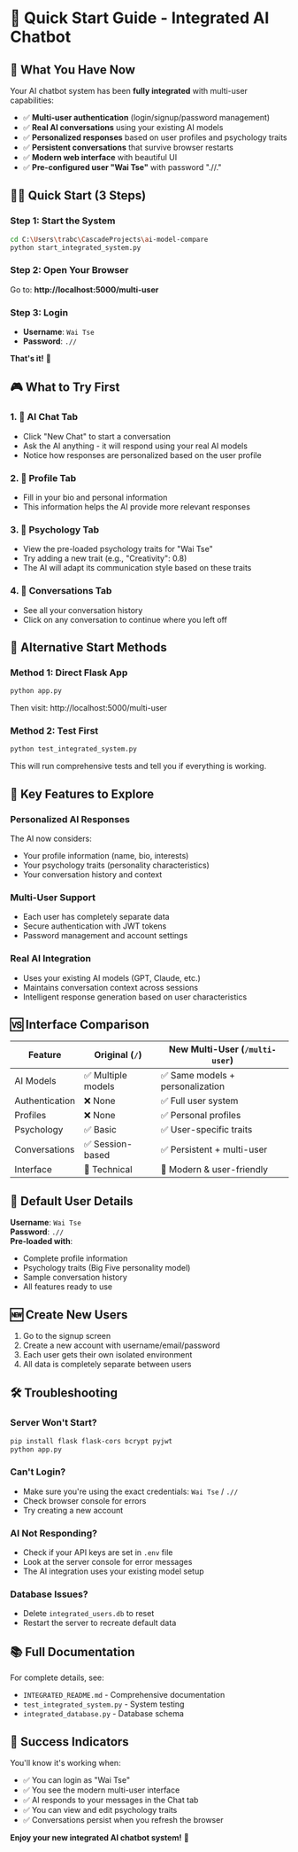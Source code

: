 # 🚀 Quick Start Guide - Integrated AI Chatbot

## 🎯 What You Have Now

Your AI chatbot system has been **fully integrated** with multi-user capabilities:

- ✅ **Multi-user authentication** (login/signup/password management)
- ✅ **Real AI conversations** using your existing AI models
- ✅ **Personalized responses** based on user profiles and psychology traits
- ✅ **Persistent conversations** that survive browser restarts
- ✅ **Modern web interface** with beautiful UI
- ✅ **Pre-configured user "Wai Tse"** with password ".//."

## 🏃‍♂️ Quick Start (3 Steps)

### Step 1: Start the System
```bash
cd C:\Users\trabc\CascadeProjects\ai-model-compare
python start_integrated_system.py
```

### Step 2: Open Your Browser
Go to: **http://localhost:5000/multi-user**

### Step 3: Login
- **Username**: `Wai Tse`
- **Password**: `.//`

**That's it!** 🎉

## 🎮 What to Try First

### 1. 🤖 AI Chat Tab
- Click "New Chat" to start a conversation
- Ask the AI anything - it will respond using your real AI models
- Notice how responses are personalized based on the user profile

### 2. 👤 Profile Tab
- Fill in your bio and personal information
- This information helps the AI provide more relevant responses

### 3. 🧠 Psychology Tab
- View the pre-loaded psychology traits for "Wai Tse"
- Try adding a new trait (e.g., "Creativity": 0.8)
- The AI will adapt its communication style based on these traits

### 4. 💬 Conversations Tab
- See all your conversation history
- Click on any conversation to continue where you left off

## 🔧 Alternative Start Methods

### Method 1: Direct Flask App
```bash
python app.py
```
Then visit: http://localhost:5000/multi-user

### Method 2: Test First
```bash
python test_integrated_system.py
```
This will run comprehensive tests and tell you if everything is working.

## 🌟 Key Features to Explore

### Personalized AI Responses
The AI now considers:
- Your profile information (name, bio, interests)
- Your psychology traits (personality characteristics)
- Your conversation history and context

### Multi-User Support
- Each user has completely separate data
- Secure authentication with JWT tokens
- Password management and account settings

### Real AI Integration
- Uses your existing AI models (GPT, Claude, etc.)
- Maintains conversation context across sessions
- Intelligent response generation based on user characteristics

## 🆚 Interface Comparison

| Feature | Original (`/`) | New Multi-User (`/multi-user`) |
|---------|----------------|--------------------------------|
| AI Models | ✅ Multiple models | ✅ Same models + personalization |
| Authentication | ❌ None | ✅ Full user system |
| Profiles | ❌ None | ✅ Personal profiles |
| Psychology | ✅ Basic | ✅ User-specific traits |
| Conversations | ✅ Session-based | ✅ Persistent + multi-user |
| Interface | 🔧 Technical | 🎨 Modern & user-friendly |

## 🔑 Default User Details

**Username**: `Wai Tse`  
**Password**: `.//`  
**Pre-loaded with**:
- Complete profile information
- Psychology traits (Big Five personality model)
- Sample conversation history
- All features ready to use

## 🆕 Create New Users

1. Go to the signup screen
2. Create a new account with username/email/password
3. Each user gets their own isolated environment
4. All data is completely separate between users

## 🛠️ Troubleshooting

### Server Won't Start?
```bash
pip install flask flask-cors bcrypt pyjwt
python app.py
```

### Can't Login?
- Make sure you're using the exact credentials: `Wai Tse` / `.//`
- Check browser console for errors
- Try creating a new account

### AI Not Responding?
- Check if your API keys are set in `.env` file
- Look at the server console for error messages
- The AI integration uses your existing model setup

### Database Issues?
- Delete `integrated_users.db` to reset
- Restart the server to recreate default data

## 📚 Full Documentation

For complete details, see:
- `INTEGRATED_README.md` - Comprehensive documentation
- `test_integrated_system.py` - System testing
- `integrated_database.py` - Database schema

## 🎉 Success Indicators

You'll know it's working when:
- ✅ You can login as "Wai Tse"
- ✅ You see the modern multi-user interface
- ✅ AI responds to your messages in the Chat tab
- ✅ You can view and edit psychology traits
- ✅ Conversations persist when you refresh the browser

**Enjoy your new integrated AI chatbot system!** 🚀
